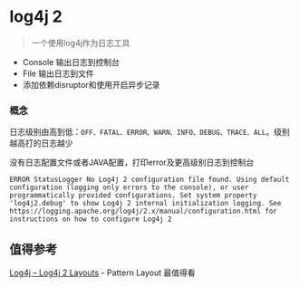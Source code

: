 # log4j 2
> 一个使用log4j作为日志工具
* Console 输出日志到控制台
* File 输出日志到文件
* 添加依赖disruptor和使用<AsyncRoot>开启异步记录

### 概念
日志级别由高到低：`OFF、FATAL、ERROR、WARN、INFO、DEBUG、TRACE、ALL`。级别越高打的日志越少

没有日志配置文件或者JAVA配置，打印error及更高级别日志到控制台
```
ERROR StatusLogger No Log4j 2 configuration file found. Using default configuration (logging only errors to the console), or user programmatically provided configurations. Set system property 'log4j2.debug' to show Log4j 2 internal initialization logging. See https://logging.apache.org/log4j/2.x/manual/configuration.html for instructions on how to configure Log4j 2
```

## 值得参考

[Log4j – Log4j 2 Layouts](https://logging.apache.org/log4j/2.x/manual/layouts.html) - Pattern Layout 最值得看